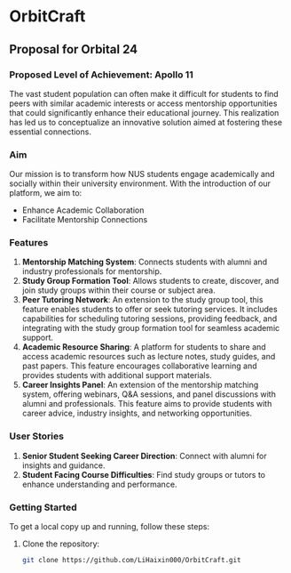 # OrbitCraft

## Proposal for Orbital 24

### Proposed Level of Achievement: Apollo 11

The vast student population can often make it difficult for students to find peers with similar academic interests or access mentorship opportunities that could significantly enhance their educational journey. This realization has led us to conceptualize an innovative solution aimed at fostering these essential connections.

### Aim
Our mission is to transform how NUS students engage academically and socially within their university environment. With the introduction of our platform, we aim to:

- Enhance Academic Collaboration
- Facilitate Mentorship Connections

### Features
1. **Mentorship Matching System**: Connects students with alumni and industry professionals for mentorship.
2. **Study Group Formation Tool**: Allows students to create, discover, and join study groups within their course or subject area.
3.	**Peer Tutoring Network**: An extension to the study group tool, this feature enables students to offer or seek tutoring services. It includes capabilities for scheduling tutoring sessions, providing feedback, and integrating with the study group formation tool for seamless academic support.
4.	**Academic Resource Sharing**: A platform for students to share and access academic resources such as lecture notes, study guides, and past papers. This feature encourages collaborative learning and provides students with additional support materials.
5.	**Career Insights Panel**: An extension of the mentorship matching system, offering webinars, Q&A sessions, and panel discussions with alumni and professionals. This feature aims to provide students with career advice, industry insights, and networking opportunities.


### User Stories
1. **Senior Student Seeking Career Direction**: Connect with alumni for insights and guidance.
2. **Student Facing Course Difficulties**: Find study groups or tutors to enhance understanding and performance.

### Getting Started
To get a local copy up and running, follow these steps:

1. Clone the repository:
   ```sh
   git clone https://github.com/LiHaixin000/OrbitCraft.git
